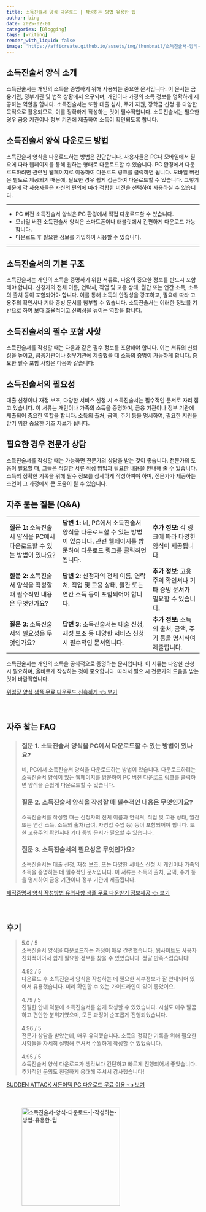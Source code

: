 ```yaml
---
title: 소득진술서 양식 다운로드 | 작성하는 방법 유용한 팁
author: bing
date: 2025-02-01
categories: [Blogging]
tags: [writing]
render_with_liquid: false
image: 'https://afficreate.github.io/assets/img/thumbnail/소득진술서-양식-다운로드-|-작성하는-방법-유용한-팁.webp'
---
```



<h2 id='소득진술서_양식_소개'>소득진술서 양식 소개</h2>

<p>소득진술서는 개인의 소득을 증명하기 위해 사용되는 중요한 문서입니다. 이 문서는 금융기관, 정부기관 및 법적 상황에서 요구되며, 개인이나 가정의 소득 정보를 명확하게 제공하는 역할을 합니다. 소득진술서는 또한 대출 심사, 주거 지원, 장학금 신청 등 다양한 목적으로 활용되므로, 이를 정확하게 작성하는 것이 필수적입니다. 소득진술서는 필요한 경우 금융 기관이나 정부 기관에 제출하여 소득이 확인되도록 합니다.</p>

<h2 id='소득진술서_양식_다운로드'>소득진술서 양식 다운로드 방법</h2>

<p>소득진술서 양식을 다운로드하는 방법은 간단합니다. 사용자들은 PC나 모바일에서 필요에 따라 웹페이지를 통해 원하는 형태로 다운로드할 수 있습니다. PC 환경에서 다운로드하려면 관련된 웹페이지로 이동하여 다운로드 링크를 클릭하면 됩니다. 모바일 버전은 별도로 제공되기 때문에, 필요한 경우 쉽게 접근하여 다운로드할 수 있습니다. 그렇기 때문에 각 사용자들은 자신의 편의에 따라 적합한 버전을 선택하여 사용하실 수 있습니다.</p>

<hr />

<ul>
    <li>PC 버전 소득진술서 양식은 PC 환경에서 직접 다운로드할 수 있습니다.</li>
    <li>모바일 버전 소득진술서 양식은 스마트폰이나 태블릿에서 간편하게 다운로드 가능합니다.</li>
    <li>다운로드 후 필요한 정보를 기입하여 사용할 수 있습니다.</li>
</ul>

<hr />

<h2 id='소득진술서_구조'>소득진술서의 기본 구조</h2>

<p>소득진술서는 개인의 소득을 증명하기 위한 서류로, 다음의 중요한 정보를 반드시 포함해야 합니다. 신청자의 전체 이름, 연락처, 직업 및 고용 상태, 월간 또는 연간 소득, 소득의 출처 등이 포함되어야 합니다. 이를 통해 소득의 안정성을 강조하고, 필요에 따라 고용주의 확인서나 기타 증빙 문서를 첨부할 수 있습니다. 소득진술서는 이러한 정보를 기반으로 하여 보다 효율적이고 신뢰성을 높이는 역할을 합니다.</p>

<h2 id='소득진술서_필수_정보'>소득진술서의 필수 포함 사항</h2>

<p>소득진술서를 작성할 때는 다음과 같은 필수 정보를 포함해야 합니다. 이는 서류의 신뢰성을 높이고, 금융기관이나 정부기관에 제출했을 때 소득의 증명이 가능하게 합니다. 중요한 필수 포함 사항은 다음과 같습니다:</p>

<h2 id='소득진술서_작성_필요성'>소득진술서의 필요성</h2>

<p>대출 신청이나 재정 보조, 다양한 서비스 신청 시 소득진술서는 필수적인 문서로 자리 잡고 있습니다. 이 서류는 개인이나 가족의 소득을 증명하며, 금융 기관이나 정부 기관에 제출되어 중요한 역할을 합니다. 소득의 출처, 금액, 주기 등을 명시하여, 필요한 지원을 받기 위한 중요한 기초 자료가 됩니다.</p>

<h2 id='전문가_상담_권장'>필요한 경우 전문가 상담</h2>

<p>소득진술서를 작성할 때는 가능하면 전문가의 상담을 받는 것이 좋습니다. 전문가의 도움이 필요할 때, 그들은 적절한 서류 작성 방법과 필요한 내용을 안내해 줄 수 있습니다. 소득의 정확한 기록을 위해 필수 정보를 상세하게 작성하여야 하며, 전문가가 제공하는 조언이 그 과정에서 큰 도움이 될 수 있습니다.</p>

<h2 id='자주_묻는_질문'>자주 묻는 질문 (Q&A)</h2>

<table>
    <tr>
        <td><b>질문 1:</b> 소득진술서 양식을 PC에서 다운로드할 수 있는 방법이 있나요?</td>
        <td><b>답변 1:</b> 네, PC에서 소득진술서 양식을 다운로드할 수 있는 방법이 있습니다. 관련 웹페이지를 방문하여 다운로드 링크를 클릭하면 됩니다.</td>
        <td><b>추가 정보:</b> 각 링크에 따라 다양한 양식이 제공됩니다.</td>
    </tr>
    <tr>
        <td><b>질문 2:</b> 소득진술서 양식을 작성할 때 필수적인 내용은 무엇인가요?</td>
        <td><b>답변 2:</b> 신청자의 전체 이름, 연락처, 직업 및 고용 상태, 월간 또는 연간 소득 등이 포함되어야 합니다.</td>
        <td><b>추가 정보:</b> 고용주의 확인서나 기타 증빙 문서가 필요할 수 있습니다.</td>
    </tr>
    <tr>
        <td><b>질문 3:</b> 소득진술서의 필요성은 무엇인가요?</td>
        <td><b>답변 3:</b> 소득진술서는 대출 신청, 재정 보조 등 다양한 서비스 신청 시 필수적인 문서입니다.</td>
        <td><b>추가 정보:</b> 소득의 출처, 금액, 주기 등을 명시하여 제출합니다.</td>
    </tr>
</table>

<p>소득진술서는 개인의 소득을 공식적으로 증명하는 문서입니다. 이 서류는 다양한 신청 시 필요하며, 올바르게 작성하는 것이 중요합니다. 따라서 필요 시 전문가의 도움을 받는 것이 바람직합니다.</p>


<p><a class="click-button" title="위임장 양식 샘플 무료 다운로드 신속하게" href="https://afficreate.github.io/posts/%EC%9C%84%EC%9E%84%EC%9E%A5-%EC%96%91%EC%8B%9D-%EC%83%98%ED%94%8C-%EB%AC%B4%EB%A3%8C-%EB%8B%A4%EC%9A%B4%EB%A1%9C%EB%93%9C-%EC%8B%A0%EC%86%8D%ED%95%98%EA%B2%8C/" rel="dofollow">위임장 양식 샘플 무료 다운로드 신속하게 👈 보기</a></p><br>
<h2 id='자주_찾는_FAQ'>자주 찾는 FAQ</h2>
<div itemscope="" itemtype="https://schema.org/FAQPage"> 
<blockquote> 
<div itemscope="" itemprop="mainEntity" itemtype="https://schema.org/Question"> 
<h3 itemprop="name">질문 1. 소득진술서 양식을 PC에서 다운로드할 수 있는 방법이 있나요? </h3> 
<div itemscope="" itemprop="acceptedAnswer" itemtype="https://schema.org/Answer"> 
<span itemprop="text"> 
<p>네, PC에서 소득진술서 양식을 다운로드하는 방법이 있습니다. 다운로드하려는 소득진술서 양식이 있는 웹페이지를 방문하여 PC 버전 다운로드 링크를 클릭하면 양식을 손쉽게 다운로드할 수 있습니다.</p> 
</span> 
</div> 
</div> 

<div itemscope="" itemprop="mainEntity" itemtype="https://schema.org/Question"> 
<h3 itemprop="name">질문 2. 소득진술서 양식을 작성할 때 필수적인 내용은 무엇인가요? </h3> 
<div itemscope="" itemprop="acceptedAnswer" itemtype="https://schema.org/Answer"> 
<span itemprop="text"> 
<p>소득진술서를 작성할 때는 신청자의 전체 이름과 연락처, 직업 및 고용 상태, 월간 또는 연간 소득, 소득의 출처(급여, 자영업 수입 등) 등이 포함되어야 합니다. 또한 고용주의 확인서나 기타 증빙 문서가 필요할 수 있습니다.</p> 
</span> 
</div> 
</div> 

<div itemscope="" itemprop="mainEntity" itemtype="https://schema.org/Question"> 
<h3 itemprop="name">질문 3. 소득진술서의 필요성은 무엇인가요? </h3> 
<div itemscope="" itemprop="acceptedAnswer" itemtype="https://schema.org/Answer"> 
<span itemprop="text"> 
<p>소득진술서는 대출 신청, 재정 보조, 또는 다양한 서비스 신청 시 개인이나 가족의 소득을 증명하는 데 필수적인 문서입니다. 이 서류는 소득의 출처, 금액, 주기 등을 명시하여 금융 기관이나 정부 기관에 제출됩니다.</p> 
</span> 
</div> 
</div> 

</blockquote> 
</div>
<p><a class="click-button" title="재직증명서 양식 작성방법 유의사항 샘플 무료 다운받기 정보제공" href="https://afficreate.github.io/posts/%EC%9E%AC%EC%A7%81%EC%A6%9D%EB%AA%85%EC%84%9C-%EC%96%91%EC%8B%9D-%EC%9E%91%EC%84%B1%EB%B0%A9%EB%B2%95-%EC%9C%A0%EC%9D%98%EC%82%AC%ED%95%AD-%EC%83%98%ED%94%8C-%EB%AC%B4%EB%A3%8C-%EB%8B%A4%EC%9A%B4%EB%B0%9B%EA%B8%B0-%EC%A0%95%EB%B3%B4%EC%A0%9C%EA%B3%B5/" rel="dofollow">재직증명서 양식 작성방법 유의사항 샘플 무료 다운받기 정보제공 👈 보기</a></p><br>
<h2 id='후기'>후기</h2>
<div itemscope itemtype="https://schema.org/Product">
  <blockquote>
  <div itemprop="review" itemscope itemtype="https://schema.org/Review">
      <div itemprop="reviewRating" itemscope itemtype="https://schema.org/Rating"> <span itemprop="ratingValue">5.0</span> / <span itemprop="bestRating">5</span> </div>
      <span itemprop="reviewBody">소득진술서 양식을 다운로드하는 과정이 매우 간편했습니다. 웹사이트도 사용자 친화적이어서 쉽게 필요한 정보를 찾을 수 있었습니다. 정말 만족스럽습니다!</span>
  </div>
  <br>
  <div itemprop="review" itemscope itemtype="https://schema.org/Review">
      <div itemprop="reviewRating" itemscope itemtype="https://schema.org/Rating"> <span itemprop="ratingValue">4.92</span> / <span itemprop="bestRating">5</span> </div>
      <span itemprop="reviewBody">다운로드 후 소득진술서 양식을 작성하는 데 필요한 세부정보가 잘 안내되어 있어서 유용했습니다. 미리 확인할 수 있는 가이드라인이 있어 좋았어요.</span>
  </div>
  <br>
  <div itemprop="review" itemscope itemtype="https://schema.org/Review">
      <div itemprop="reviewRating" itemscope itemtype="https://schema.org/Rating"> <span itemprop="ratingValue">4.79</span> / <span itemprop="bestRating">5</span> </div>
      <span itemprop="reviewBody">친절한 안내 덕분에 소득진술서를 쉽게 작성할 수 있었습니다. 시설도 매우 깔끔하고 편안한 분위기였으며, 모든 과정이 순조롭게 진행되었습니다.</span>
  </div>
  <br>
  <div itemprop="review" itemscope itemtype="https://schema.org/Review">
      <div itemprop="reviewRating" itemscope itemtype="https://schema.org/Rating"> <span itemprop="ratingValue">4.96</span> / <span itemprop="bestRating">5</span> </div>
      <span itemprop="reviewBody">전문가 상담을 받았는데, 매우 유익했습니다. 소득의 정확한 기록을 위해 필요한 사항들을 자세히 설명해 주셔서 수월하게 작성할 수 있었습니다.</span>
  </div>
  <br>
  <div itemprop="review" itemscope itemtype="https://schema.org/Review">
      <div itemprop="reviewRating" itemscope itemtype="https://schema.org/Rating"> <span itemprop="ratingValue">4.95</span> / <span itemprop="bestRating">5</span> </div>
      <span itemprop="reviewBody">소득진술서 양식 다운로드가 생각보다 간단하고 빠르게 진행되어서 좋았습니다. 추가적인 문의도 친절하게 응대해 주셔서 감사했습니다!</span>
  </div>
  </blockquote>
</div>
<p><a class="click-button" title="SUDDEN ATTACK 서든어택 PC 다운로드 무료 이용" href="https://afficreate.github.io/posts/SUDDEN-ATTACK-%EC%84%9C%EB%93%A0%EC%96%B4%ED%83%9D-PC-%EB%8B%A4%EC%9A%B4%EB%A1%9C%EB%93%9C-%EB%AC%B4%EB%A3%8C-%EC%9D%B4%EC%9A%A9/" rel="dofollow">SUDDEN ATTACK 서든어택 PC 다운로드 무료 이용 👈 보기</a></p><br>
<figure class="image"><img src="https://afficreate.github.io/assets/img/thumbnail/소득진술서-양식-다운로드-|-작성하는-방법-유용한-팁.webp" alt="소득진술서-양식-다운로드-|-작성하는-방법-유용한-팁" width="256" height="256"></figure>